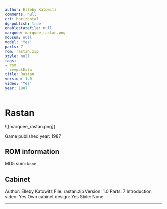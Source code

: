 ```yaml
---
author: Elleby Katowitz
comments: null
crt: horizontal
dg-publish: true
enablestatefile: null
marquee: marquee_rastan.png
md5sum: null
model: 'Yes'
parts: 7
rom: rastan.zip
style: null
tags:
- rom
- compatData
title: Rastan
version: 1.0
video: 'Yes'
year: 1987
---
```


# Rastan

![[marquee_rastan.png]]

Game published year: 1987

## ROM information

MD5 sum: `None` 

## Cabinet

Author: Elleby Katowitz
File: rastan.zip
Version: 1.0
Parts: 7
Introduction video: Yes
Own cabinet design: Yes
Style: None

---
